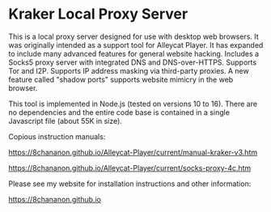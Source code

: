 # Kraker Local Proxy Server

This is a local proxy server designed for use with desktop web browsers. It was originally intended as a support tool for Alleycat Player. It has expanded to include many advanced features for general website hacking. Includes a Socks5 proxy server with integrated DNS and DNS-over-HTTPS. Supports Tor and I2P. Supports IP address masking via third-party proxies. A new feature called "shadow ports" supports website mimicry in the web browser.

This tool is implemented in Node.js (tested on versions 10 to 16). There are no dependencies and the entire code base is contained in a single Javascript file (about 55K in size).

Copious instruction manuals:

https://8chananon.github.io/Alleycat-Player/current/manual-kraker-v3.htm

https://8chananon.github.io/Alleycat-Player/current/socks-proxy-4c.htm

Please see my website for installation instructions and other information:

https://8chananon.github.io
